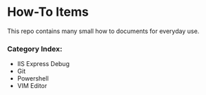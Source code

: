 # How-To Items
This repo contains many small how to documents for everyday use.

### Category Index:
- IIS Express Debug
- Git
- Powershell
- VIM Editor
